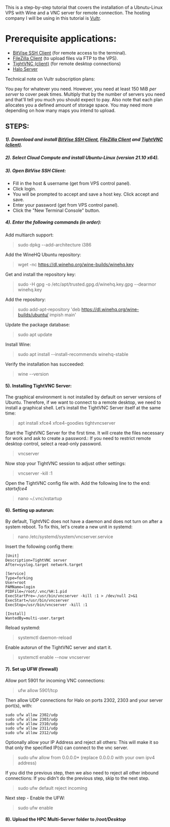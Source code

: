 This is a step-by-step tutorial that covers the installation of a Ubnutu-Linux VPS with Wine and a VNC server for remote connection.
The hosting company I will be using in this tutorial is [Vultr](https://www.vultr.com/). 

# Prerequisite applications:
- [BitVise SSH Client](https://www.bitvise.com/ssh-client-download) (for remote access to the terminal).
- [FileZilla Client](https://filezilla-project.org/download.php?platform=win64) (to upload files via FTP to the VPS).
- [TightVNC (client)](https://www.tightvnc.com/download.php) (for remote desktop connections)
- [Halo Server](https://github.com/Chalwk77/HALO-SCRIPT-PROJECTS/releases/tag/v1.0.7-Multi-Server)

Technical note on Vultr subscription plans:

You pay for whatever you need. However, you need at least 150 MiB *per server* to cover peak times. Multiply that by the
number of servers you need and that'll tell you much you should expect to pay. Also note that each plan allocates you a
defined amount of storage space. You may need more depending on how many maps you intend to upload.

## STEPS:

##### 1). Download and install [BitVise SSH Client](https://www.bitvise.com/ssh-client-download), [FileZilla Client](https://filezilla-project.org/download.php?platform=win64) and [TightVNC (client)](https://www.tightvnc.com/download.php).

##### 2). Select Cloud Compute and install Ubuntu-Linux (version **21.10 x64**).

##### 3). Open BitVise SSH Client:

- Fill in the host & username (get from VPS control panel).
- Click login.
- You will be prompted to accept and save a host key. Click accept and save.
- Enter your password (get from VPS control panel).
- Click the "New Terminal Console" button.

##### 4). Enter the following commands (in order):

Add multiarch support:
> sudo dpkg --add-architecture i386

Add the WineHQ Ubuntu repository:
> wget -nc https://dl.winehq.org/wine-builds/winehq.key

Get and install the repository key:
> sudo -H gpg -o /etc/apt/trusted.gpg.d/winehq.key.gpg --dearmor winehq.key

Add the repository:
> sudo add-apt-repository 'deb https://dl.winehq.org/wine-builds/ubuntu/ impish main'

Update the package database:
> sudo apt update

Install Wine:
> sudo apt install --install-recommends winehq-stable

Verify the installation has succeeded:
> wine --version

#### 5). Installing TightVNC Server:

The graphical environment is not installed by default on server versions of Ubuntu. Therefore, if we want to connect to
a remote desktop, we need to install a graphical shell. Let’s install the TightVNC Server itself at the same time:
> apt install xfce4 xfce4-goodies tightvncserver

Start the TightVNC Server for the first time. It will create the files necessary for work and ask to create a password.:
If you need to restrict remote desktop control, select a read-only password.
> vncserver

Now stop your TightVNC session to adjust other settings:
> vncserver -kill :1

Open the TightVNC config file with. Add the following line to the end: *startxfce4*
> nano ~/.vnc/xstartup

#### 6). Setting up autorun:

By default, TightVNC does not have a daemon and does not turn on after a system reboot. To fix this, let's create a new
unit in systemd:
> nano /etc/systemd/system/vncserver.service

Insert the following config there:

```
[Unit]
Description=TightVNC server
After=syslog.target network.target

[Service]
Type=forking
User=root
PAMName=login
PIDFile=/root/.vnc/%H:1.pid
ExecStartPre=-/usr/bin/vncserver -kill :1 > /dev/null 2>&1
ExecStart=/usr/bin/vncserver
ExecStop=/usr/bin/vncserver -kill :1

[Install]
WantedBy=multi-user.target
```

Reload systemd:
> systemctl daemon-reload

Enable autorun of the TightVNC server and start it.
> systemctl enable --now vncserver

#### 7). Set up UFW (firewall)

Allow port 5901 for incoming VNC connections:
> ufw allow 5901/tcp

Then allow UDP connections for Halo on ports 2302, 2303 and your server port(s), with:

```
sudo ufw allow 2302/udp
sudo ufw allow 2303/udp
sudo ufw allow 2310/udp
sudo ufw allow 2311/udp
sudo ufw allow 2312/udp
```

Optionally allow your IP Address and reject all others:
This will make it so that only the specified IP(s) can connect to the vnc server.
> sudo ufw allow from 0.0.0.0* (replace 0.0.0.0 with your own ipv4 address)

If you did the previous step, then we also need to reject all other inbound connections:
If you didn't do the previous step, skip to the next step.
> sudo ufw default reject incoming

Next step - Enable the UFW:
> sudo ufw enable

#### 8). Upload the **HPC Multi-Server** folder to */root/Desktop*
